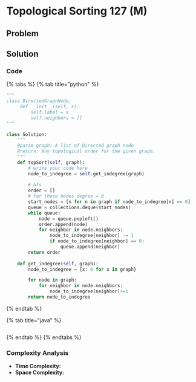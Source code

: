 # Topological Sorting 127 \(M\)

## Problem

## Solution

### Code

{% tabs %}
{% tab title="python" %}
```python
"""
class DirectedGraphNode:
     def __init__(self, x):
         self.label = x
         self.neighbors = []
"""

class Solution:
    """
    @param graph: A list of Directed graph node
    @return: Any topological order for the given graph.
    """
    def topSort(self, graph):
        # write your code here
        node_to_indegree = self.get_indegree(graph)
        
        # bfs
        order = []
        # for those nodes degree = 0
        start_nodes = [n for n in graph if node_to_indegree[n] == 0]
        queue = collections.deque(start_nodes)
        while queue:
            node = queue.popleft()
            order.append(node)
            for neighbor in node.neighbors:
                node_to_indegree[neighbor] -= 1
                if node_to_indegree[neighbor] == 0:
                    queue.append(neighbor)
        return order
    
    def get_indegree(self, graph):
        node_to_indegree = {x: 0 for x in graph}

        for node in graph:
            for neighbor in node.neighbors:
                node_to_indegree[neighbor]+=1
        return node_to_indegree
```
{% endtab %}

{% tab title="java" %}
```

```
{% endtab %}
{% endtabs %}

### Complexity Analysis

* **Time Complexity:**
* **Space Complexity:**

